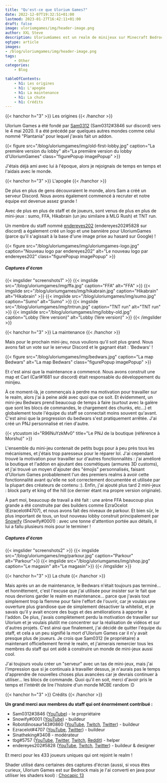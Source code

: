 ```yaml
---
title: "Qu'est-ce que Ulorium Games?"
date: 2022-12-07T19:32:51+01:00
lastmod: 2023-01-27T16:42:11+01:00
draft: false
image: uloriumgames/img/header-image.png
author: XXL Steve
description: UloriumGames est un realm de minijeux sur Minecraft Bedrock.
ogtype: article
images:
- /blog/uloriumgames/img/header-image.png
tags:
    - Other
categories:
    - Blog

tableOfContents:
    - h1: Les origines
    - h1: L'apogée
    - h1: La maintenance
    - h1: La chute
    - h1: Crédits
---
```

{{< hanchor h="3" >}}
Les origines
{{< /hanchor >}}

Ulorium Games a été fondé par [Sam0312](https://www.youtube.com/@Sam0312_) (Sam0312#3846 sur discord) vers le 4 mai 2020. Il a été précédé par quelques autres mondes comme celui nommé "Plantania" pour lequel j'avais fait un addon.

{{< figure src="/blog/uloriumgames/img/old-first-lobby.jpg" caption="La première version du lobby" alt="La première version du lobby d'UloriumGames" class="figurePopup imagePopup" >}}

J'étais déjà ami avec lui à l'époque, alors je rejoignais de temps en temps et l'aidais avec le monde.

{{< hanchor h="3" >}}
L'apogée
{{< /hanchor >}}

De plus en plus de gens découvraient le monde, alors Sam a créé un serveur Discord. Nous avons également commencé à recruter et notre équipe est devenue assez grande !

Avec de plus en plus de staff et de joueurs, sont venus de plus en plus de mini-jeux : sumo, FFA, Hikabrain (un jeu similaire à MLG Rush) et TNT run.

Un membre du staff nommé [endereyes202](https://www.youtube.com/@endereyes202) (endereyes202#5828 sur discord) a également créé un logo et une bannière pour UloriumGames (parce qu'il s'agissait à la base d'une image prise au hasard sur Google) !

{{< figure src="/blog/uloriumgames/img/uloriumgames-logo.jpg" caption="Nouveau logo par endereyes202" alt="Le nouveau logo par endereyes202" class="figurePopup imagePopup" >}}

##### Captures d'écran

{{< imgslider "screenshots1" >}}
  {{< imgslide src="/blog/uloriumgames/img/ffa.jpg" caption="FFA" alt="FFA" >}}
  {{< imgslide src="/blog/uloriumgames/img/hikabrain.jpg" caption="Hikabrain" alt="Hikabrain" >}}
  {{< imgslide src="/blog/uloriumgames/img/sumo.jpg" caption="Sumo" alt="Sumo" >}}
  {{< imgslide src="/blog/uloriumgames/img/tntrun.jpg" caption="TNT run" alt="TNT run" >}}
  {{< imgslide src="/blog/uloriumgames/img/lobby-old.jpg" caption="Lobby (1ère version)" alt="Lobby (1ère version)" >}}
{{< /imgslider >}}

{{< hanchor h="3" >}}
La maintenance
{{< /hanchor >}}

Mais pour le prochain mini-jeu, nous voulions qu'il soit plus grand. Nous avons fait un vote sur le serveur Discord et le gagnant était : 'Bedwars' !

{{< figure src="/blog/uloriumgames/img/bedwars.jpg" caption="La map Bedwars" alt="La map Bedwars" class="figurePopup imagePopup" >}}

Et c'est ainsi que la maintenance a commencé. Nous avons construit une map et Carl (Carl#1681 sur discord) était responsable du développement du minijeu.

À ce moment-là, je commençais à perdre ma motivation pour travailler sur le realm, alors j'ai à peine aidé avec quoi que ce soit. Et évidemment, un mini-jeu Bedwars prend beaucoup de temps à faire (surtout avec la galère que sont les blocs de commandes, le chargement des chunks, etc...) et globalement toute l'équipe du staff se connectait moins souvent qu'avant. C'est ainsi que la progression du bedwars s'est pratiquement arrêtée. J'ai créé un PNJ personnalisé et rien d'autre.

{{< ytcustom id="R96NuYzkMv0" title="Le PNJ de la boutique (référence à Morshu)" >}}

L'ensemble du mini-jeu contenait de petits bugs pour à peu près tous les mécanismes, et j'étais trop paresseux pour le réparer lol. J'ai cependant trouvé la motivation pour travailler sur d'autres fonctionnalités : j'ai amélioré la boutique et l'addon en ajoutant des cosmétiques (armures 3D customs), et j'ai trouvé un moyen d'ajouter des "émojis" personnalisés, faisant d'Ulorium Games probablement l'un des premiers realms à avoir cette fonctionnalité avant qu'elle ne soit correctement documentée et utilisée par la plupart des créateurs de contenu :). Enfin, j'ai ajouté plus tard 2 mini-jeux : block party et king of the hill (ce dernier étant ma propre version originale).

À part moi, beaucoup de travail a été fait : une arène FFA beaucoup plus grande a été construite par des builders comme EzraOcelot (Ezracelot#4707), et nous avons fait des niveaux de parkour. Et bien sûr, le plus important de tous, un tout nouveau lobby construit principalement par [Snowify](https://www.youtube.com/@Snowbqll "_blank") (Snowify#0001) : avec une tonne d'attention portée aux détails, il lui a fallu plusieurs mois pour le terminer !

##### Captures d'écran

{{< imgslider "screenshots2" >}}
  {{< imgslide src="/blog/uloriumgames/img/parkour.jpg" caption="Parkour" alt="Parkour">}}
  {{< imgslide src="/blog/uloriumgames/img/shop.jpg" caption="Le magasin" alt="Le magasin">}}
{{< /imgslider >}}

{{< hanchor h="3" >}}
La chute
{{< /hanchor >}}

Mais après un an de maintenance, le Bedwars n'était toujours pas terminé... et honnêtement, c'est l'excuse que j'ai utilisée pour insister sur le fait que nous devrions garder le realm en maintenance... parce que j'avais tout simplement trop la flemme pour faire l'effort de l'ouvrir, car je voulais une ouverture plus grandiose que de simplement désactiver la whitelist, et je savais qu'il y avait encore des bugs et des améliorations à apporter à l'addon. De plus, j'avais complètement perdu la motivation de travailler sur Ulorium et je voulais plutôt me concentrer sur la réalisation de vidéos et sur d'autres projets. C'est ainsi que finalement, j'ai décidé de quitter l'équipe du staff, et cela a un peu signifié la mort d'Ulorium Games car il n'y avait presque plus de joueurs. Je crois que Sam0312 (le propriétaire) a maintenant officiellement fermé le realm, et j'aimerais remercier tous les membres du staff qui ont aidé à construire un monde de mini-jeux aussi cool.

J'ai toujours voulu créer un "serveur" avec un tas de mini-jeux, mais j'ai l'impression que si je continuais à travailler dessus, je n'aurais pas le temps d'apprendre de nouvelles choses plus avancées car je devrais continuer à utiliser... les blocs de commande. Quoi qu'il en soit, merci d'avoir pris le temps et l'intérêt de lire l'histoire d'un monde MCBE random :D

{{< hanchor h="3" >}}
Crédits
{{< /hanchor >}}

**Un grand merci aux membres du staff qui ont énormément contribué :**
- Sam0312#3846 ([YouTube](https://www.youtube.com/@Sam0312_)) - le propriétaire
- Snowify#0001 ([YouTube](https://www.youtube.com/@Snowbqll)) - buildeur
- Robotdinosaur143#0860 ([YouTube](https://www.youtube.com/@Robotdinosaur143), [Twitch](https://www.twitch.tv/robotdinosaur143), [Twitter](https://twitter.com/Robotdinosaur11)) - buildeur
- Ezracelot#4707 ([YouTube](https://www.youtube.com/@ezracelot4601), [Twitter](https://twitter.com/ezracelot)) - buildeur
- Sinatheking#3408 - modérateur
- tbg#5757 ([YouTube](https://www.youtube.com/@tbgbrostech2.082), [Twitter](https://twitter.com/BrosTbg), [Twitch](https://www.twitch.tv/tbgbros2021), [Reddit](https://www.reddit.com/u/tbgbros)) - helper
- endereyes202#5828 ([YouTube](https://www.youtube.com/@endereyes202), [Twitch](https://www.twitch.tv/endereyes202), [Twitter](https://twitter.com/endereyes202)) - buildeur & designer

Et merci pour les 433 joueurs uniques qui ont rejoint le realm !

Shader utilisé dans certaines des captures d'écran (aussi, si vous êtes curieux, Ulorium Games est sur Bedrock mais je l'ai converti en java pour utiliser les shaders kool) : [Chocapic 13](https://www.curseforge.com/minecraft/customization/chocapic13-shaders)
